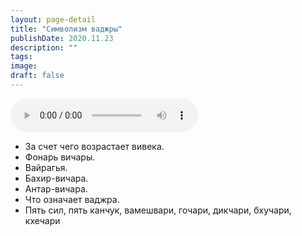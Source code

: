```yaml
---
layout: page-detail
title: "Символизм ваджры"
publishDate: 2020.11.23
description: ""
tags:
image:
draft: false
---
```


<audio title="2020.11.23 - Символизм ваджры.mp3" src="https://filer-api.advayta.org/v1.0/public/files/75903" controls=""></audio>

* За счет чего возрастает вивека.
* Фонарь вичары.
* Вайрагья.
* Бахир-вичара.
* Антар-вичара.
* Что означает ваджра.
* Пять сил, пять канчук, вамешвари, гочари, дикчари, бхучари, кхечари

  
